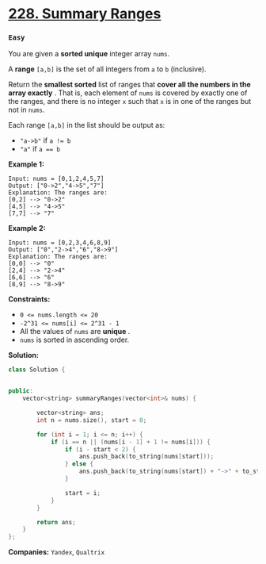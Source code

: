 # [228. Summary Ranges](https://leetcode.com/problems/summary-ranges/)
### `Easy`

You are given a **sorted unique**  integer array `nums`.

A **range**  `[a,b]` is the set of all integers from `a` to `b` (inclusive).

Return the **smallest sorted**  list of ranges that **cover all the numbers in the array exactly** . That is, each element of `nums` is covered by exactly one of the ranges, and there is no integer `x` such that `x` is in one of the ranges but not in `nums`.

Each range `[a,b]` in the list should be output as:

- `"a->b"` if `a != b`
- `"a"` if `a == b`

**Example 1:** 

```
Input: nums = [0,1,2,4,5,7]
Output: ["0->2","4->5","7"]
Explanation: The ranges are:
[0,2] --> "0->2"
[4,5] --> "4->5"
[7,7] --> "7"
```

**Example 2:** 

```
Input: nums = [0,2,3,4,6,8,9]
Output: ["0","2->4","6","8->9"]
Explanation: The ranges are:
[0,0] --> "0"
[2,4] --> "2->4"
[6,6] --> "6"
[8,9] --> "8->9"
```

**Constraints:** 

- `0 <= nums.length <= 20`
- `-2^31 <= nums[i] <= 2^31 - 1`
- All the values of `nums` are **unique** .
- `nums` is sorted in ascending order.

**Solution:**
```CPP
class Solution {


public:
    vector<string> summaryRanges(vector<int>& nums) {

        vector<string> ans;
        int n = nums.size(), start = 0;

        for (int i = 1; i <= n; i++) {
            if (i == n || (nums[i - 1] + 1 != nums[i])) {
                if (i - start < 2) {
                    ans.push_back(to_string(nums[start]));
                } else {
                    ans.push_back(to_string(nums[start]) + "->" + to_string(nums[i - 1]));
                }

                start = i;
            }
        }

        return ans;
    }
};
```

**Companies:** `Yandex`, `Qualtrix`
